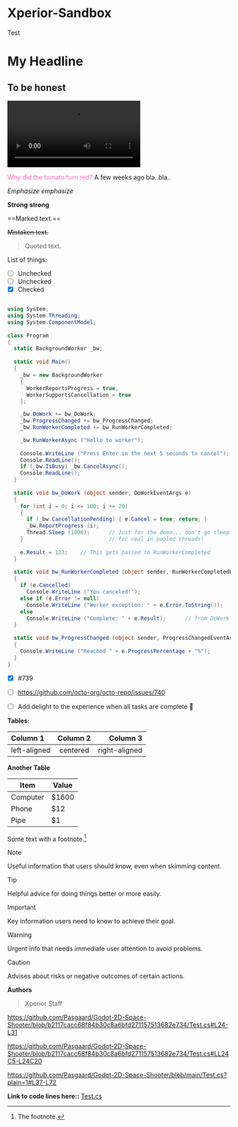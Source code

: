 # Xperior-Sandbox
Test


# My Headline

## To be honest

![Alt Text](Media1.mp4)

<span style="color: #FF69B4;">Why did the tomato turn red?</span>
A few weeks ago bla..bla..

*Emphasize*  _emphasize_

**Strong**  __strong__

==Marked text.==

~~Mistaken text.~~

> Quoted text.

List of things:
- [ ] Unchecked
- [ ] Unchecked
- [x] Checked

```csharp

using System;
using System.Threading;
using System.ComponentModel;
 
class Program
{
  static BackgroundWorker _bw;
 
  static void Main()
  {
    _bw = new BackgroundWorker
    {
      WorkerReportsProgress = true,
      WorkerSupportsCancellation = true
    };

    _bw.DoWork += bw_DoWork;
    _bw.ProgressChanged += bw_ProgressChanged;
    _bw.RunWorkerCompleted += bw_RunWorkerCompleted;

    _bw.RunWorkerAsync ("Hello to worker");
 
    Console.WriteLine ("Press Enter in the next 5 seconds to cancel");
    Console.ReadLine();
    if (_bw.IsBusy) _bw.CancelAsync();
    Console.ReadLine();
  }
 
  static void bw_DoWork (object sender, DoWorkEventArgs e)
  {
    for (int i = 0; i <= 100; i += 20)
    {
      if (_bw.CancellationPending) { e.Cancel = true; return; }
      _bw.ReportProgress (i);
      Thread.Sleep (1000);      // Just for the demo... don't go sleeping
    }                           // for real in pooled threads!
 
    e.Result = 123;    // This gets passed to RunWorkerCompleted
  }
 
  static void bw_RunWorkerCompleted (object sender, RunWorkerCompletedEventArgs e)
  {
    if (e.Cancelled)
      Console.WriteLine ("You canceled!");
    else if (e.Error != null)
      Console.WriteLine ("Worker exception: " + e.Error.ToString());
    else
      Console.WriteLine ("Complete: " + e.Result);      // from DoWork
  }
 
  static void bw_ProgressChanged (object sender, ProgressChangedEventArgs e)
  {
    Console.WriteLine ("Reached " + e.ProgressPercentage + "%");
  }
}
```

- [x] #739
- [ ] https://github.com/octo-org/octo-repo/issues/740
- [ ] Add delight to the experience when all tasks are complete :tada:


**Tables:**

| Column 1     | Column 2 | Column 3      |
|:-------------|:--------:| -------------:|
| left-aligned | centered | right-aligned |

**Another Table**

Item | Value
-------- | -----
Computer | $1600
Phone | $12
Pipe | $1
Some text with a footnote.[^1]

> [!NOTE]
> Useful information that users should know, even when skimming content.

> [!TIP]  
> Helpful advice for doing things better or more easily.

> [!IMPORTANT]  
> Key information users need to know to achieve their goal.

> [!WARNING]
> Urgent info that needs immediate user attention to avoid problems.

> [!CAUTION]
> Advises about risks or negative outcomes of certain actions.

**Authors**
> Xperior Staff

https://github.com/Pasgaard/Godot-2D-Space-Shooter/blob/b2117cacc68f84b30c8a6bfd271157513682e734/Test.cs#L24-L31

https://github.com/Pasgaard/Godot-2D-Space-Shooter/blob/b2117cacc68f84b30c8a6bfd271157513682e734/Test.cs#LL24C5-L24C20

https://github.com/Pasgaard/Godot-2D-Space-Shooter/blob/main/Test.cs?plain=1#L37-L72

**Link to code lines here::**
[Test.cs](Test.cs#L17-L72)

[^1]: The footnote.
